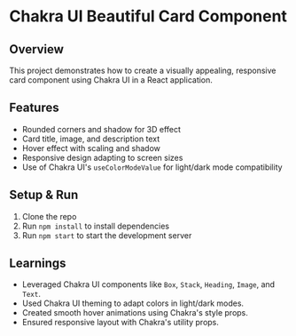 # Chakra UI Beautiful Card Component

## Overview
This project demonstrates how to create a visually appealing, responsive card component using Chakra UI in a React application.

## Features
- Rounded corners and shadow for 3D effect
- Card title, image, and description text
- Hover effect with scaling and shadow
- Responsive design adapting to screen sizes
- Use of Chakra UI's `useColorModeValue` for light/dark mode compatibility

## Setup & Run
1. Clone the repo
2. Run `npm install` to install dependencies
3. Run `npm start` to start the development server

## Learnings
- Leveraged Chakra UI components like `Box`, `Stack`, `Heading`, `Image`, and `Text`.
- Used Chakra UI theming to adapt colors in light/dark modes.
- Created smooth hover animations using Chakra's style props.
- Ensured responsive layout with Chakra's utility props.
